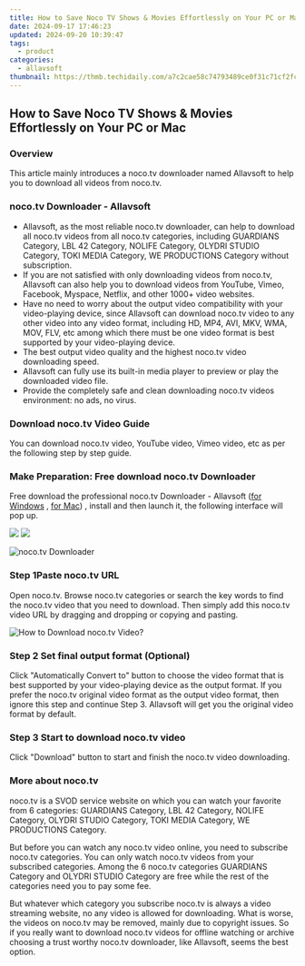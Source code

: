 ```yaml
---
title: How to Save Noco TV Shows & Movies Effortlessly on Your PC or Mac
date: 2024-09-17 17:46:23
updated: 2024-09-20 10:39:47
tags:
  - product
categories:
  - allavsoft
thumbnail: https://thmb.techidaily.com/a7c2cae58c74793489ce0f31c71cf2fc559db86f47849200c699a169a5f76d3f.png
---
```


## How to Save Noco TV Shows & Movies Effortlessly on Your PC or Mac

### Overview

This article mainly introduces a noco.tv downloader named Allavsoft to help you to download all videos from noco.tv.

### noco.tv Downloader - Allavsoft

* Allavsoft, as the most reliable noco.tv downloader, can help to download all noco.tv videos from all noco.tv categories, including GUARDIANS Category, LBL 42 Category, NOLIFE Category, OLYDRI STUDIO Category, TOKI MEDIA Category, WE PRODUCTIONS Category without subscription.
* If you are not satisfied with only downloading videos from noco.tv, Allavsoft can also help you to download videos from YouTube, Vimeo, Facebook, Myspace, Netflix, and other 1000+ video websites.
* Have no need to worry about the output video compatibility with your video-playing device, since Allavsoft can download noco.tv video to any other video into any video format, including HD, MP4, AVI, MKV, WMA, MOV, FLV, etc among which there must be one video format is best supported by your video-playing device.
* The best output video quality and the highest noco.tv video downloading speed.
* Allavsoft can fully use its built-in media player to preview or play the downloaded video file.
* Provide the completely safe and clean downloading noco.tv videos environment: no ads, no virus.

### Download noco.tv Video Guide

You can download noco.tv video, YouTube video, Vimeo video, etc as per the following step by step guide.

### Make Preparation: Free download noco.tv Downloader

Free download the professional noco.tv Downloader - Allavsoft ([for Windows](https://tools.techidaily.com/allavsoft/products/) , [for Mac](https://tools.techidaily.com/allavsoft/products/)) , install and then launch it, the following interface will pop up.

[![](https://www.allavsoft.com/how-to/../images/how-to/free-download-win.jpg)](https://tools.techidaily.com/allavsoft/products/) [![](https://www.allavsoft.com/how-to/../images/how-to/free-download-mac.jpg)](https://tools.techidaily.com/allavsoft/products/)

![noco.tv Downloader](https://www.allavsoft.com/how-to/../images/allavsoft/screen-shot-600.jpg)

### Step 1Paste noco.tv URL

Open noco.tv. Browse noco.tv categories or search the key words to find the noco.tv video that you need to download. Then simply add this noco.tv video URL by dragging and dropping or copying and pasting.

![How to Download noco.tv Video?](https://www.allavsoft.com/how-to/../images/how-to/download-rtmp-video/download-rtmp-video.jpg)

### Step 2 Set final output format (Optional)

Click "Automatically Convert to" button to choose the video format that is best supported by your video-playing device as the output format. If you prefer the noco.tv original video format as the output video format, then ignore this step and continue Step 3\. Allavsoft will get you the original video format by default.

### Step 3 Start to download noco.tv video

Click "Download" button to start and finish the noco.tv video downloading.

### More about noco.tv

noco.tv is a SVOD service website on which you can watch your favorite from 6 categories: GUARDIANS Category, LBL 42 Category, NOLIFE Category, OLYDRI STUDIO Category, TOKI MEDIA Category, WE PRODUCTIONS Category.

But before you can watch any noco.tv video online, you need to subscribe noco.tv categories. You can only watch noco.tv videos from your subscribed categories. Among the 6 noco.tv categories GUARDIANS Category and OLYDRI STUDIO Category are free while the rest of the categories need you to pay some fee.

But whatever which category you subscribe noco.tv is always a video streaming website, no any video is allowed for downloading. What is worse, the videos on noco.tv may be removed, mainly due to copyright issues. So if you really want to download noco.tv videos for offline watching or archive choosing a trust worthy noco.tv downloader, like Allavsoft, seems the best option.

<ins class="adsbygoogle"
     style="display:block"
     data-ad-format="autorelaxed"
     data-ad-client="ca-pub-7571918770474297"
     data-ad-slot="1223367746"></ins>



<ins class="adsbygoogle"
     style="display:block"
     data-ad-client="ca-pub-7571918770474297"
     data-ad-slot="8358498916"
     data-ad-format="auto"
     data-full-width-responsive="true"></ins>
